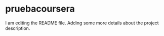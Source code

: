 # pruebacoursera
I am editing the README file. Adding some more details about the project description.
